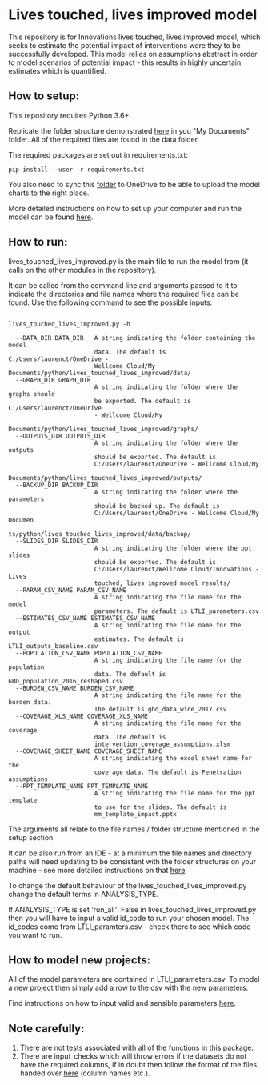 # Lives touched, lives improved model

This repository is for Innovations lives touched, lives improved model, which seeks to estimate the potential impact of interventions were they to be successfully developed. This model relies on assumptions abstract in order to model scenarios of potential impact - this results in highly uncertain estimates which is quantified.

## How to setup:

This repository requires Python 3.6+.

Replicate the folder structure demonstrated [here](https://wellcomecloud.sharepoint.com/sites/innovations/PAD/Forms/AllItems.aspx?id=%2Fsites%2Finnovations%2FPAD%2FPAD%20Archive%2FData%20Analyst%20Handover%2Flives%5Ftouched%5Flives%5Fimproved) in you "My Documents" folder. All of the required files are found in the data folder.

The required packages are set out in requirements.txt:

```
pip install --user -r requirements.txt 
```

You also need to sync this [folder](https://wellcomecloud.sharepoint.com/sites/innovations/PAD/Forms/AllItems.aspx?id=%2Fsites%2Finnovations%2FPAD%2FLives%20touched%2C%20lives%20improved%20model%20results) to OneDrive to be able to upload the model charts to the right place.

More detailed instructions on how to set up your computer and run the model can be found [here](https://wellcomecloud.sharepoint.com/:p:/r/sites/innovations/PAD/PAD%20Archive/Data%20Analyst%20Handover/lives_touched_lives_improved_support/Instruction%20for%20updating%20LTLI%20V2.pptm?d=we7c4a802284d48528e301f0a36865c16&csf=1&e=0H6OI9).

## How to run:

lives_touched_lives_improved.py is the main file to run the model from (it calls on the other modules in the 
repository). 

It can be called from the command line and arguments passed to it to indicate the directories and file names where the required files can be found. Use the following command to see the possible inputs:

```

lives_touched_lives_improved.py -h

  --DATA_DIR DATA_DIR   A string indicating the folder containing the model
                        data. The default is C:/Users/laurenct/OneDrive -
                        Wellcome Cloud/My Documents/python/lives_touched_lives_improved/data/
  --GRAPH_DIR GRAPH_DIR
                        A string indicating the folder where the graphs should
                        be exported. The default is C:/Users/laurenct/OneDrive
                        - Wellcome Cloud/My
                        Documents/python/lives_touched_lives_improved/graphs/
  --OUTPUTS_DIR OUTPUTS_DIR
                        A string indicating the folder where the outputs
                        should be exported. The default is
                        C:/Users/laurenct/OneDrive - Wellcome Cloud/My
                        Documents/python/lives_touched_lives_improved/outputs/
  --BACKUP_DIR BACKUP_DIR
                        A string indicating the folder where the parameters
                        should be backed up. The default is
                        C:/Users/laurenct/OneDrive - Wellcome Cloud/My Documen
                        ts/python/lives_touched_lives_improved/data/backup/
  --SLIDES_DIR SLIDES_DIR
                        A string indicating the folder where the ppt slides
                        should be exported. The default is
                        C:/Users/laurenct/Wellcome Cloud/Innovations - Lives
                        touched, lives improved model results/
  --PARAM_CSV_NAME PARAM_CSV_NAME
                        A string indicating the file name for the model
                        parameters. The default is LTLI_parameters.csv
  --ESTIMATES_CSV_NAME ESTIMATES_CSV_NAME
                        A string indicating the file name for the output
                        estimates. The default is LTLI_outputs_baseline.csv
  --POPULATION_CSV_NAME POPULATION_CSV_NAME
                        A string indicating the file name for the population
                        data. The default is GBD_population_2016_reshaped.csv
  --BURDEN_CSV_NAME BURDEN_CSV_NAME
                        A string indicating the file name for the burden data.
                        The default is gbd_data_wide_2017.csv
  --COVERAGE_XLS_NAME COVERAGE_XLS_NAME
                        A string indicating the file name for the coverage
                        data. The default is
                        intervention_coverage_assumptions.xlsm
  --COVERAGE_SHEET_NAME COVERAGE_SHEET_NAME
                        A string indicating the excel sheet name for the
                        coverage data. The default is Penetration assumptions
  --PPT_TEMPLATE_NAME PPT_TEMPLATE_NAME
                        A string indicating the file name for the ppt template
                        to use for the slides. The default is
                        mm_template_impact.pptx
```

The arguments all relate to the file names / folder structure mentioned in the setup section.

It can be also run from an IDE - at a minimum the file names and directory paths will need updating to be consistent with the folder structures on your machine - see more detailed instructions on that [here](https://wellcomecloud.sharepoint.com/:p:/r/sites/innovations/PAD/PAD%20Archive/Data%20Analyst%20Handover/lives_touched_lives_improved_support/Instruction%20for%20updating%20LTLI%20V2.pptm?d=we7c4a802284d48528e301f0a36865c16&csf=1&e=0H6OI9).

To change the default behaviour of the lives_touched_lives_improved.py change the default terms in ANALYSIS_TYPE.

If ANALYSIS_TYPE is set 'run_all': False in lives_touched_lives_improved.py then you will have to input a valid id_code to run your chosen model. The id_codes come from LTLI_paramters.csv - check there to see which code you want to run.

## How to model new projects:

All of the model parameters are contained in LTLI_parameters.csv. To model a new project then simply add a row to the csv with the new parameters. 

Find instructions on how to input valid and sensible parameters [here](https://wellcomecloud.sharepoint.com/:p:/r/sites/innovations/PAD/PAD%20Archive/Data%20Analyst%20Handover/lives_touched_lives_improved_support/Instruction%20for%20updating%20LTLI%20V2.pptm?d=we7c4a802284d48528e301f0a36865c16&csf=1&e=0H6OI9). 

## Note carefully:

1. There are not tests associated with all of the functions in this package.
2. There are input_checks which will throw errors if the datasets do not have the required columns, if in doubt then follow the format of the files handed over [here](https://wellcomecloud.sharepoint.com/sites/innovations/PAD/Forms/AllItems.aspx?id=%2Fsites%2Finnovations%2FPAD%2FPAD%20Archive%2FData%20Analyst%20Handover%2Flives%5Ftouched%5Flives%5Fimproved) (column names etc.).
